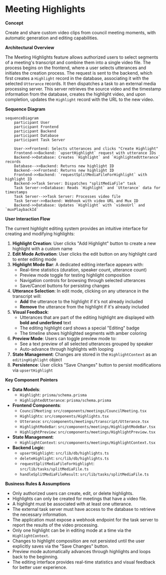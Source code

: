 # Meeting Highlights

**Concept**

Create and share custom video clips from council meeting moments, with automatic generation and editing capabilities.

**Architectural Overview**

The Meeting Highlights feature allows authorized users to select segments of a meeting's transcript and combine them into a single video file. The process begins on the frontend, where a user selects utterances and initiates the creation process. The request is sent to the backend, which first creates a `Highlight` record in the database, associating it with the selected `Utterance` records. It then dispatches a task to an external media processing server. This server retrieves the source video and the timestamp information from the database, creates the highlight video, and upon completion, updates the `Highlight` record with the URL to the new video.

**Sequence Diagram**

```mermaid
sequenceDiagram
    participant User
    participant Frontend
    participant Backend
    participant Database
    participant Task Server

    User->>Frontend: Selects utterances and clicks "Create Highlight"
    Frontend->>Backend: `upsertHighlight` request with utterance IDs
    Backend->>Database: Creates `Highlight` and `HighlightedUtterance` records
    Database-->>Backend: Returns new highlight ID
    Backend-->>Frontend: Returns new highlight ID
    Frontend->>Backend: `requestSplitMediaFileForHighlight` with highlight ID
    Backend->>Task Server: Dispatches "splitMediaFile" task
    Task Server->>Database: Reads `Highlight` and `Utterance` data for timestamps
    Task Server-->>Task Server: Processes video file
    Task Server->>Backend: Webhook with video URL and Mux ID
    Backend->>Database: Updates `Highlight` with `videoUrl` and `muxPlaybackId`
```

**User Interaction Flow**

The current highlight editing system provides an intuitive interface for creating and modifying highlights:

1. **Highlight Creation**: User clicks "Add Highlight" button to create a new highlight with a custom name
2. **Edit Mode Activation**: User clicks the edit button on any highlight card to enter editing mode
3. **Highlight Mode Bar**: A dedicated editing interface appears with:
   - Real-time statistics (duration, speaker count, utterance count)
   - Preview mode toggle for testing highlight composition
   - Navigation controls for browsing through selected utterances
   - Save/Cancel buttons for persisting changes
4. **Utterance Selection**: In edit mode, clicking on any utterance in the transcript will:
   - **Add** the utterance to the highlight if it's not already included
   - **Remove** the utterance from the highlight if it's already included
5. **Visual Feedback**: 
   - Utterances that are part of the editing highlight are displayed with **bold and underlined** text
   - The editing highlight card shows a special "Editing" badge
   - The timeline shows highlighted segments with amber coloring
6. **Preview Mode**: Users can toggle preview mode to:
   - See a text preview of all selected utterances grouped by speaker
   - Auto-advance through highlights with looping
7. **State Management**: Changes are stored in the `HighlightContext` as an `editingHighlight` object
8. **Persistence**: User clicks "Save Changes" button to persist modifications via `upsertHighlight`

**Key Component Pointers**

*   **Data Models**:
    *   `Highlight`: `prisma/schema.prisma`
    *   `HighlightedUtterance`: `prisma/schema.prisma`
*   **Frontend Components**:
    *   `CouncilMeeting`: `src/components/meetings/CouncilMeeting.tsx`
    *   `Highlights`: `src/components/Highlights.tsx`
    *   `Utterance`: `src/components/meetings/transcript/Utterance.tsx`
    *   `HighlightModeBar`: `src/components/meetings/HighlightModeBar.tsx`
    *   `HighlightPreview`: `src/components/meetings/HighlightPreview.tsx`
*   **State Management**:
    *   `HighlightContext`: `src/components/meetings/HighlightContext.tsx`
*   **Backend Logic**:
    *   `upsertHighlight`: `src/lib/db/highlights.ts`
    *   `deleteHighlight`: `src/lib/db/highlights.ts`
    *   `requestSplitMediaFileForHighlight`: `src/lib/tasks/splitMediaFile.ts`
    *   `handleSplitMediaFileResult`: `src/lib/tasks/splitMediaFile.ts`

**Business Rules & Assumptions**

*   Only authorized users can create, edit, or delete highlights.
*   Highlights can only be created for meetings that have a video file.
*   A highlight must be associated with at least one utterance.
*   The external task server must have access to the database to retrieve the necessary information.
*   The application must expose a webhook endpoint for the task server to report the results of the video processing.
*   Only one highlight can be in editing mode at a time via the `HighlightContext`.
*   Changes to highlight composition are not persisted until the user explicitly saves via the "Save Changes" button.
*   Preview mode automatically advances through highlights and loops back to the beginning.
*   The editing interface provides real-time statistics and visual feedback for better user experience. 